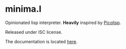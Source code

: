 # minima.l

Opinionated lisp interpreter. **Heavily** inspired by [Picolisp](https://picolisp.com).

Released under ISC license.

The documentation is located [here](https://mnml.world).
